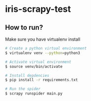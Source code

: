 # iris-scrapy-test

## How to run?

Make sure you have virtualenv install

```bash
# Create a python virtual environment
$ virtualenv venv --python=python3

# Activate virtual environment
$ source venv/bin/activate

# Install depdencies
$ pip install -r requirements.txt

# Run the spider
$ scrapy runspider main.py
```

